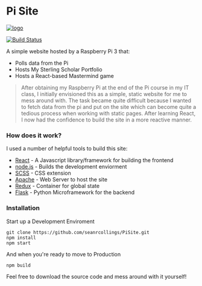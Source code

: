 # Pi Site 
[![logo](https://www.raspberrypi.org/app/uploads/2017/06/Powered-by-Raspberry-Pi-Logo_Outline-Colour-Screen-500x153.png)](http://pisite.zapto.org) 

[![Build Status](https://travis-ci.org/seanrcollings/PiSite.svg?branch=master)](https://travis-ci.org/seanrcollings/)

A simple website hosted by a Raspberry Pi 3 that:  
  - Polls data from the Pi
  - Hosts My Sterling Scholar Portfolio
  - Hosts a React-based Mastermind game

> After obtaining my Raspberry Pi at the end of the Pi course in my IT class, I initially envisioned this as a simple, static
> website for me to mess around with. The task became quite difficult because I wanted to fetch data from the pi and put on 
> the site which can become quite a tedious process when working with static pages. After learning React, I now had the 
> confidence to build the site in a more reactive manner.

### How does it work? 

I used a number of helpful tools to build this site: 

* [React](https://reactjs.org/) - A Javascript library/framework for building the frontend
* [node.js](https://nodejs.org/en/) - Builds the development enviorment
* [SCSS](https://sass-lang.com/) - CSS extension
* [Apache](https://httpd.apache.org/) - Web Server to host the site
* [Redux](https://redux.js.org/basics/usage-with-react) - Container for global state
* [Flask](http://flask.pocoo.org/) - Python Microframework for the backend

### Installation 
Start up a Development Enviroment
```
git clone https://github.com/seanrcollings/PiSite.git
npm install
npm start
```
And when you're ready to move to Production
```
npm build
```
Feel free to download the source code and mess around with it yourself!
